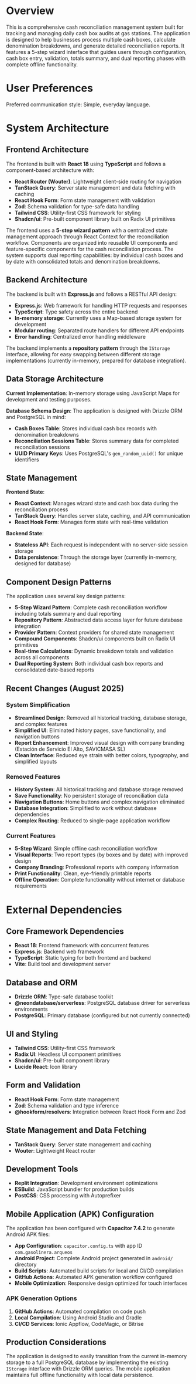 # Overview

This is a comprehensive cash reconciliation management system built for tracking and managing daily cash box audits at gas stations. The application is designed to help businesses process multiple cash boxes, calculate denomination breakdowns, and generate detailed reconciliation reports. It features a 5-step wizard interface that guides users through configuration, cash box entry, validation, totals summary, and dual reporting phases with complete offline functionality.

# User Preferences

Preferred communication style: Simple, everyday language.

# System Architecture

## Frontend Architecture

The frontend is built with **React 18** using **TypeScript** and follows a component-based architecture with:

- **React Router (Wouter)**: Lightweight client-side routing for navigation
- **TanStack Query**: Server state management and data fetching with caching
- **React Hook Form**: Form state management with validation
- **Zod**: Schema validation for type-safe data handling
- **Tailwind CSS**: Utility-first CSS framework for styling
- **Shadcn/ui**: Pre-built component library built on Radix UI primitives

The frontend uses a **5-step wizard pattern** with a centralized state management approach through React Context for the reconciliation workflow. Components are organized into reusable UI components and feature-specific components for the cash reconciliation process. The system supports dual reporting capabilities: by individual cash boxes and by date with consolidated totals and denomination breakdowns.

## Backend Architecture

The backend is built with **Express.js** and follows a RESTful API design:

- **Express.js**: Web framework for handling HTTP requests and responses
- **TypeScript**: Type safety across the entire backend
- **In-memory storage**: Currently uses a Map-based storage system for development
- **Modular routing**: Separated route handlers for different API endpoints
- **Error handling**: Centralized error handling middleware

The backend implements a **repository pattern** through the `IStorage` interface, allowing for easy swapping between different storage implementations (currently in-memory, prepared for database integration).

## Data Storage Architecture

**Current Implementation**: In-memory storage using JavaScript Maps for development and testing purposes.

**Database Schema Design**: The application is designed with Drizzle ORM and PostgreSQL in mind:
- **Cash Boxes Table**: Stores individual cash box records with denomination breakdowns
- **Reconciliation Sessions Table**: Stores summary data for completed reconciliation sessions
- **UUID Primary Keys**: Uses PostgreSQL's `gen_random_uuid()` for unique identifiers

## State Management

**Frontend State**: 
- **React Context**: Manages wizard state and cash box data during the reconciliation process
- **TanStack Query**: Handles server state, caching, and API communication
- **React Hook Form**: Manages form state with real-time validation

**Backend State**:
- **Stateless API**: Each request is independent with no server-side session storage
- **Data persistence**: Through the storage layer (currently in-memory, designed for database)

## Component Design Patterns

The application uses several key design patterns:

- **5-Step Wizard Pattern**: Complete cash reconciliation workflow including totals summary and dual reporting
- **Repository Pattern**: Abstracted data access layer for future database integration
- **Provider Pattern**: Context providers for shared state management
- **Compound Components**: Shadcn/ui components built on Radix UI primitives
- **Real-time Calculations**: Dynamic breakdown totals and validation across all components
- **Dual Reporting System**: Both individual cash box reports and consolidated date-based reports

## Recent Changes (August 2025)

### System Simplification
- **Streamlined Design**: Removed all historical tracking, database storage, and complex features
- **Simplified UI**: Eliminated history pages, save functionality, and navigation buttons
- **Report Enhancement**: Improved visual design with company branding (Estación de Servicio El Alto, SAVICMASA SL)
- **Clean Interface**: Reduced eye strain with better colors, typography, and simplified layouts

### Removed Features
- **History System**: All historical tracking and database storage removed
- **Save Functionality**: No persistent storage of reconciliation data
- **Navigation Buttons**: Home buttons and complex navigation eliminated
- **Database Integration**: Simplified to work without database dependencies
- **Complex Routing**: Reduced to single-page application workflow

### Current Features
- **5-Step Wizard**: Simple offline cash reconciliation workflow
- **Visual Reports**: Two report types (by boxes and by date) with improved design
- **Company Branding**: Professional reports with company information
- **Print Functionality**: Clean, eye-friendly printable reports
- **Offline Operation**: Complete functionality without internet or database requirements

# External Dependencies

## Core Framework Dependencies
- **React 18**: Frontend framework with concurrent features
- **Express.js**: Backend web framework
- **TypeScript**: Static typing for both frontend and backend
- **Vite**: Build tool and development server

## Database and ORM
- **Drizzle ORM**: Type-safe database toolkit
- **@neondatabase/serverless**: PostgreSQL database driver for serverless environments
- **PostgreSQL**: Primary database (configured but not currently connected)

## UI and Styling
- **Tailwind CSS**: Utility-first CSS framework
- **Radix UI**: Headless UI component primitives
- **Shadcn/ui**: Pre-built component library
- **Lucide React**: Icon library

## Form and Validation
- **React Hook Form**: Form state management
- **Zod**: Schema validation and type inference
- **@hookform/resolvers**: Integration between React Hook Form and Zod

## State Management and Data Fetching
- **TanStack Query**: Server state management and caching
- **Wouter**: Lightweight React router

## Development Tools
- **Replit Integration**: Development environment optimizations
- **ESBuild**: JavaScript bundler for production builds
- **PostCSS**: CSS processing with Autoprefixer

## Mobile Application (APK) Configuration

The application has been configured with **Capacitor 7.4.2** to generate Android APK files:

- **App Configuration**: `capacitor.config.ts` with app ID `com.gasolinera.arqueos`
- **Android Project**: Complete Android project generated in `android/` directory
- **Build Scripts**: Automated build scripts for local and CI/CD compilation
- **GitHub Actions**: Automated APK generation workflow configured
- **Mobile Optimization**: Responsive design optimized for touch interfaces

### APK Generation Options
1. **GitHub Actions**: Automated compilation on code push
2. **Local Compilation**: Using Android Studio and Gradle
3. **CI/CD Services**: Ionic Appflow, CodeMagic, or Bitrise

## Production Considerations
The application is designed to easily transition from the current in-memory storage to a full PostgreSQL database by implementing the existing `IStorage` interface with Drizzle ORM queries. The mobile application maintains full offline functionality with local data persistence.